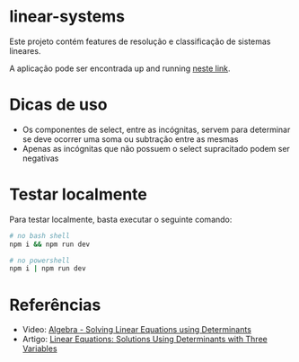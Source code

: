 # linear-systems

Este projeto contém features de resolução e classificação de sistemas lineares.

A aplicação pode ser encontrada up and running [neste link](https://linear-systems.netlify.app/).

# Dicas de uso
- Os componentes de select, entre as incógnitas, servem para determinar se deve ocorrer uma soma ou subtração entre as mesmas
- Apenas as incógnitas que não possuem o select supracitado podem ser negativas

# Testar localmente

Para testar localmente, basta executar o seguinte comando:
```sh
# no bash shell
npm i && npm run dev

# no powershell
npm i | npm run dev
```

# Referências
- Video: [Algebra - Solving Linear Equations using Determinants](https://youtu.be/95zVTo2nu3Q?si=tXuVaGOAfMJVYzX4)
- Artigo: [Linear Equations: Solutions Using Determinants with Three Variables](https://www.cliffsnotes.com/study-guides/algebra/algebra-ii/linear-equations-in-three-variables/linear-equations-solutions-using-determinants-with-three-variables)
